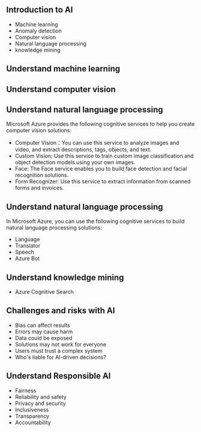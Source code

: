 ## Introduction to AI
  - Machine learning
  - Anomaly detection
  - Computer vision
  - Natural language processing
  - knowledge mining
## Understand machine learning
## Understand computer vision
## Understand natural language processing
  Microsoft Azure provides the following cognitive services to help you create computer vision solutions:
  - Computer Vision：You can use this service to analyze images and video, and extract descriptions, tags, objects, and text.
  - Custom Vision: Use this service to train custom image classification and object detection models using your own images.
  - Face: The Face service enables you to build face detection and facial recognition solutions.
  - Form Recognizer: Use this service to extract information from scanned forms and invoices.
## Understand natural language processing
  In Microsoft Azure, you can use the following cognitive services to build natural language processing solutions:
  - Language
  - Translator
  - Speech
  - Azure Bot
## Understand knowledge mining
  - Azure Cognitive Search
## Challenges and risks with AI
  - Bias can affect results
  - Errors may cause harm
  - Data could be exposed
  - Solutions may not work for everyone
  - Users must trust a complex system
  - Who's liable for AI-driven decisions?
## Understand Responsible AI
  - Fairness
  - Reliability and safety
  - Privacy and security
  - Inclusiveness
  - Transparency
  - Accountability